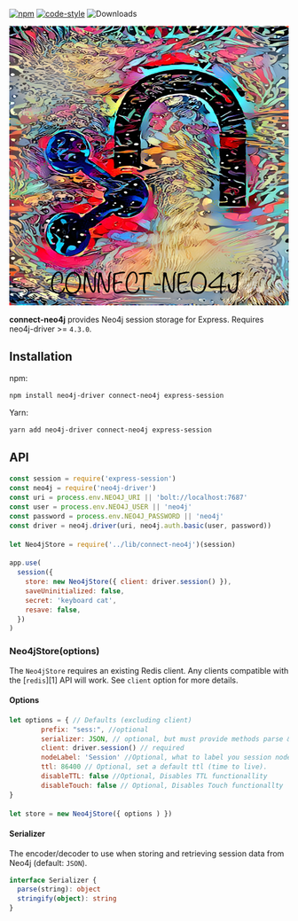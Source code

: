 [![npm](https://img.shields.io/npm/v/connect-neo4j.svg)](https://npmjs.com/package/connect-neo4j) [![code-style](https://img.shields.io/badge/code_style-prettier-ff69b4.svg)](https://gitter.im/jlongster/prettier) ![Downloads](https://img.shields.io/npm/dm/connect-neo4j.svg)

![connect-neo4j](connect-neo4j.png)

**connect-neo4j** provides Neo4j session storage for Express. Requires neo4j-driver >= `4.3.0`.

## Installation

npm:

```sh
npm install neo4j-driver connect-neo4j express-session
```

Yarn:

```sh
yarn add neo4j-driver connect-neo4j express-session
```

## API

```js
const session = require('express-session')
const neo4j = require('neo4j-driver')
const uri = process.env.NEO4J_URI || 'bolt://localhost:7687'
const user = process.env.NEO4J_USER || 'neo4j'
const password = process.env.NEO4J_PASSWORD || 'neo4j'
const driver = neo4j.driver(uri, neo4j.auth.basic(user, password))

let Neo4jStore = require('../lib/connect-neo4j')(session)

app.use(
  session({
    store: new Neo4jStore({ client: driver.session() }),
    saveUninitialized: false,
    secret: 'keyboard cat',
    resave: false,
  })
)
```

### Neo4jStore(options)

The `Neo4jStore` requires an existing Redis client. Any clients compatible with the [`redis`][1] API will work. See `client` option for more details.

#### Options

```js
let options = { // Defaults (excluding client)
        prefix: "sess:", //optional
        serializer: JSON, // optional, but must provide methods parse & stringify
        client: driver.session() // required
        nodeLabel: 'Session' //Optional, what to label you session nodes
        ttl: 86400 // Optional, set a default ttl (time to live).
        disableTTL: false //Optional, Disables TTL functionallity
        disableTouch: false // Optional, Disables Touch functionallty
}

let store = new Neo4jStore({ options ) })

```

#### Serializer

The encoder/decoder to use when storing and retrieving session data from Neo4j (default: `JSON`).

```ts
interface Serializer {
  parse(string): object
  stringify(object): string
}
```
